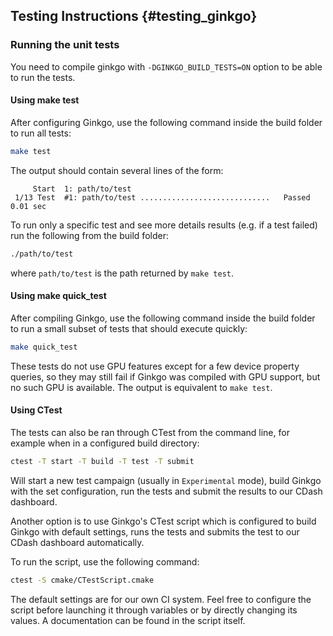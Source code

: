 <!--
SPDX-FileCopyrightText: 2017-2023 The Ginkgo authors

SPDX-License-Identifier: BSD-3-Clause
-->

Testing Instructions                            {#testing_ginkgo}
-------------------------------------
### Running the unit tests
You need to compile ginkgo with `-DGINKGO_BUILD_TESTS=ON` option to be able to
run the tests. 

#### Using make test
After configuring Ginkgo, use the following command inside the build folder to run all tests:

```sh
make test
```

The output should contain several lines of the form:

```
     Start  1: path/to/test
 1/13 Test  #1: path/to/test .............................   Passed    0.01 sec
```

To run only a specific test and see more details results (e.g. if a test failed)
run the following from the build folder:

```sh
./path/to/test
```

where `path/to/test` is the path returned by `make test`.

#### Using make quick_test
After compiling Ginkgo, use the following command inside the build folder to run
a small subset of tests that should execute quickly:

```sh
make quick_test
```

These tests do not use GPU features except for a few device property queries, so
they may still fail if Ginkgo was compiled with GPU support, but no such GPU is
available. The output is equivalent to `make test`.

#### Using CTest 
The tests can also be ran through CTest from the command line, for example when
in a configured build directory:

```sh 
ctest -T start -T build -T test -T submit
```

Will start a new test campaign (usually in `Experimental` mode), build Ginkgo
with the set configuration, run the tests and submit the results to our CDash
dashboard.


Another option is to use Ginkgo's CTest script which is configured to build
Ginkgo with default settings, runs the tests and submits the test to our CDash
dashboard automatically.

To run the script, use the following command:

```sh
ctest -S cmake/CTestScript.cmake
```

The default settings are for our own CI system. Feel free to configure the
script before launching it through variables or by directly changing its values.
A documentation can be found in the script itself.
